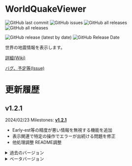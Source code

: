 # WorldQuakeViewer

<!--更新時CtrlForm.csのversionと_versionとアセンブリのバージョンとこれを変更-->
<!--画像開始-->
![GitHub last commit](https://img.shields.io/github/last-commit/Ichihai1415/WorldQuakeViewer)
![GitHub issues](https://img.shields.io/github/issues/Ichihai1415/WorldQuakeViewer)
![GitHub all releases](https://img.shields.io/github/downloads/Ichihai1415/WorldQuakeViewer/total)
![GitHub all releases](https://img.shields.io/github/downloads-pre/Ichihai1415/WorldQuakeViewer/latest/total)

![GitHub release (latest by date)](https://img.shields.io/github/v/release/Ichihai1415/WorldQuakeViewer)
![GitHub Release Date](https://img.shields.io/github/release-date/Ichihai1415/WorldQuakeViewer)
<!--古いから消しとく
<div display="flex">
  <img alt="v1.0.0" src="https://github.com/Ichihai1415/WorldQuakeViewer/blob/main/image/WQV_20221224_v1.0.0.png" width="49%" />
  <img alt="v1.0.4" src="https://github.com/Ichihai1415/WorldQuakeViewer/blob/main/image/WQV_20230206_v1.0.4.png" width="49%" />
</div>-->
<!--画像終了-->

世界の地震情報を表示します。

[詳細(Wiki)](https://github.com/Ichihai1415/WorldQuakeViewer/wiki)

[バグ、予定等(Issue)](https://github.com/Ichihai1415/WorldQuakeViewer/issues)

# 更新履歴
## v1.2.1
2024/02/23  Milestones: [**v1.2.1**](https://github.com/Ichihai1415/WorldQuakeViewer/milestone/1?closed=1)

- Early-est等の精度が悪い情報を無視する機能を追加
- 表示関連で特定の操作でエラーが出続ける問題を修正
- 他処理調整 README調整

<details><summary>過去のバージョン</summary><div>

## v1.2.0
2023/12/29

- 大規模な改修を行いました。流れは[43bb7e1...6c8f967](https://github.com/Ichihai1415/WorldQuakeViewer/compare/43bb7e1...6c8f967)などで確認できます。

# v1.1.1
2023/11/29

- **v1.1.0と同じく、まだ完全ではありません。(臨時対応版です)**
- EMSCからの取得をGFZに変更
- EMSCの更新検知対象が変わらなかった?問題を修正(GFZ対応済み)

## v1.1.0

2023/10/08

**まだ完全ではないですが、ここから大規模な改修を行うためここでv1.1.0とします。問題が発生した場合過去のバージョンを使ってください。**
**コードを大きく変更したため不具合が起きる可能性があります。**
- 処理・表示等調整
- 自動ツイート機能廃止

## v1.1.0α6(内部バージョン1.0.10)
2023/07/05

- **一部の設定名が変更されているため再設定が必要です。**
- **コードを大きく変更したため不具合が起きる可能性があります。**
- EMSCの表示に対応
- 画像を描画し表示するように 地図を更新(プレート境界追加)
- WebHook送信仮追加(WebHookURL.txtを作成し送信するURLを入力してください)
- その他各処理調整等

## v1.1.0α5(内部バージョン1.0.9)
2023/04/30

- 処理量更新直後初回判定になる問題を修正
- 表示調整

## v1.1.0α4(内部バージョン1.0.8)
2023/04/30

- 震源コード取得処理変更
- 処理数調整可能に
- 小規模コード修正

## v1.1.0α3(内部バージョン1.0.7)
2023/03/14

※一部の機能を先行公開します。不完全なところもあるためご注意ください。
- 最新の情報のMMIに()がつく問題を修正

## v1.1.0α2(内部バージョン1.0.6)
2023/03/12

※一部の機能を先行公開します。不完全なところもあるためご注意ください。
- 更新検知の対象を分割
- 地震履歴保存方法調整
- その他コード修正(中規模、一部の動作がおかしくなる可能性あり)

## v1.1.0α1(内部バージョン1.0.5)
2023/03/11

- ※一部の機能を先行公開します。不完全なところもあるためご注意ください。
- feedの取得先をweekに(インデックスが範囲を超えていますエラーの対処)
- 改正メルカリ震度階級・最大速度・気象庁震度階級の相互変換機能追加
- 動作ログ出力追加(内部に保存され1時間ごとに削除されます。保存しない場合"nolog.txt"を実行ファイルと同じフォルダに入れてください。(仮処置))
- 震源ログの自動削除を無効化(長期間起動しているとメモリ使用率が大きくなる可能性があります。右クリックメニューで削除できます。)
- その他コード修正(中規模、一部の動作がおかしくなる可能性あり)

## v1.0.4
2023/01/02

- 更新確認処理を修正
- 画面表示タイミングを変更

## v1.0.3
2022/12/25

- 新規情報追加時履歴の表示が変わらない問題を修正
- Y座標がはみ出す場合収まるように

## v1.0.2
2022/12/24

- 初回起動時エラーになる問題を修正

## v1.0.1
2022/12/24

- 履歴更新処理・棒読みちゃん送信テキスト修正
- その他一部修正

## v1.0.0
2022/12/24

- 履歴表示機能等追加
- 設定画面追加
- 更新処理を履歴すべて(7件)で行います。
- その他色々

</div></details>
<details><summary>ベータバージョン</summary><div>
https://github.com/Ichihai1415/WorldQuakeViewer_Beta にあります。

## v0.2.6
2022/07/16

- メッセージ表示機能追加
- アップデータミス修正

## v0.2.5
2022/07/12

- 情報が更新しても表示されない問題を修正
- ログの保存フォルダをさらに細かく
- ログ出力、ツイートでのエラー時の動作を調整

## v0.2.4
2022/07/09

- 表示、ログ、ツイート文微修正

## v0.2.3
2022/07/02

- アップデータ実装(ダウンロードと解凍のみ)
- 表示、ログ、ツイート文微修正

## v0.2.2
2022/05/18

- 表示微修正
- ログ出力機能追加

## v0.2.1
2022/04/30

- 地図描画ミス修正(完全)
- 地図に赤道・本初子午線がわかりやすく

## v0.2.0
2022/04/29

- 震源印対応
- ツイート文調整(緯度経度、「更新」←直前と比較しているためつかない場合あり)
- 地図描画ミス修正(まだ南緯の時描画が正常ではない)
- 一部処理変更

## v0.1.1
2022/04/21

- 地図描画ミス修正(まだ南緯の時描画が正常ではない)

## v0.1.0
2022/04/21

- 震源名日本語対応
- 震源を中心としたマップ表示

</div></details>